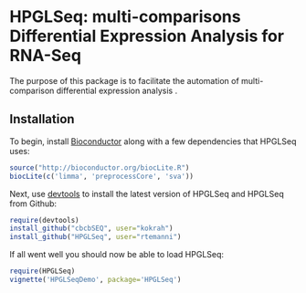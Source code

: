 HPGLSeq: multi-comparisons Differential Expression Analysis for RNA-Seq
====================================================

The purpose of this package is to facilitate the automation of multi-comparison differential expression analysis .


## Installation

To begin, install [Bioconductor](http://www.bioconductor.org/) along with a
few dependencies that HPGLSeq uses:

```r
source("http://bioconductor.org/biocLite.R")
biocLite(c('limma', 'preprocessCore', 'sva'))
```

Next, use [devtools](https://github.com/hadley/devtools) to install the latest
version of HPGLSeq and HPGLSeq from Github:
```r
require(devtools)
install_github("cbcbSEQ", user="kokrah")
install_github("HPGLSeq", user="rtemanni")
```

If all went well you should now be able to load HPGLSeq:
```r
require(HPGLSeq)
vignette('HPGLSeqDemo', package='HPGLSeq')
```
